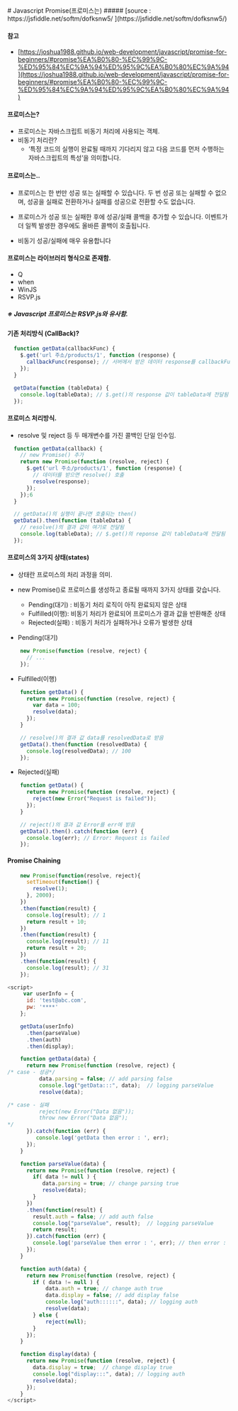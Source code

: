 <div class="markdown-body">
# Javascript Promise(프로미스는)</h1>
##### [source : https://jsfiddle.net/softm/dofksnw5/ ](https://jsfiddle.net/softm/dofksnw5/)

#### 참고
  - [https://joshua1988.github.io/web-development/javascript/promise-for-beginners/#promise%EA%B0%80-%EC%99%9C-%ED%95%84%EC%9A%94%ED%95%9C%EA%B0%80%EC%9A%94](https://joshua1988.github.io/web-development/javascript/promise-for-beginners/#promise%EA%B0%80-%EC%99%9C-%ED%95%84%EC%9A%94%ED%95%9C%EA%B0%80%EC%9A%94)

#### 프로미스는?
  - 프로미스는 자바스크립트 비동기 처리에 사용되는 객체.
  - 비동기 처리란?
    - ‘특정 코드의 실행이 완료될 때까지 기다리지 않고 다음 코드를 먼저 수행하는 자바스크립트의 특성’을 의미합니다.

#### 프로미스는..
  - 프로미스는 한 번만 성공 또는 실패할 수 있습니다.
    두 번 성공 또는 실패할 수 없으며, 성공을 실패로 전환하거나 실패를 성공으로 전환할 수도 없습니다.

  - 프로미스가 성공 또는 실패한 후에 성공/실패 콜백을 추가할 수 있습니다.
    이벤트가 더 일찍 발생한 경우에도 올바른 콜백이 호출됩니다.

  - 비동기 성공/실패에 매우 유용합니다

#### 프로미스는 라이브러리 형식으로 존재함.
  - Q
  - when
  - WinJS
  - RSVP.js
  ##### ※ Javascript 프로미스는 RSVP.js와 유사함.

#### 기존 처리방식 (CallBack)?
```javascript
  function getData(callbackFunc) {
    $.get('url 주소/products/1', function (response) {
      callbackFunc(response); // 서버에서 받은 데이터 response를 callbackFunc() 함수에 넘겨줌
    });
  }

  getData(function (tableData) {
    console.log(tableData); // $.get()의 response 값이 tableData에 전달됨
  });
```

#### 프로미스 처리방식.
  - resolve 및 reject 등 두 매개변수를 가진 콜백인 단일 인수임.
```javascript
  function getData(callback) {
    // new Promise() 추가
    return new Promise(function (resolve, reject) {
      $.get('url 주소/products/1', function (response) {
        // 데이터를 받으면 resolve() 호출
        resolve(response);
      });
    });6
  }

  // getData()의 실행이 끝나면 호출되는 then()
  getData().then(function (tableData) {
    // resolve()의 결과 값이 여기로 전달됨
    console.log(tableData); // $.get()의 reponse 값이 tableData에 전달됨
  });
```

#### 프로미스의 3가지 상태(states)
  - 상태란 프로미스의 처리 과정을 의미.
  - new Promise()로 프로미스를 생성하고 종료될 때까지 3가지 상태를 갖습니다.
      - Pending(대기)  : 비동기 처리 로직이 아직 완료되지 않은 상태
      - Fulfilled(이행): 비동기 처리가 완료되어 프로미스가 결과 값을 반환해준 상태
      - Rejected(실패) : 비동기 처리가 실패하거나 오류가 발생한 상태

  - Pending(대기)
```javascript
    new Promise(function (resolve, reject) {
      // ...
    });
```

  - Fulfilled(이행)
```javascript
    function getData() {
      return new Promise(function (resolve, reject) {
        var data = 100;
        resolve(data);
      });
    }

    // resolve()의 결과 값 data를 resolvedData로 받음
    getData().then(function (resolvedData) {
      console.log(resolvedData); // 100
    });
```

  - Rejected(실패)
```javascript
    function getData() {
      return new Promise(function (resolve, reject) {
        reject(new Error("Request is failed"));
      });
    }

    // reject()의 결과 값 Error를 err에 받음
    getData().then().catch(function (err) {
      console.log(err); // Error: Request is failed
    });
```

#### Promise Chaining
```javascript
    new Promise(function(resolve, reject){
      setTimeout(function() {
        resolve(1);
      }, 2000);
    })
    .then(function(result) {
      console.log(result); // 1
      return result + 10;
    })
    .then(function(result) {
      console.log(result); // 11
      return result + 20;
    })
    .then(function(result) {
      console.log(result); // 31
    });
```

```javascript
<script>
     var userInfo = {
      id: 'test@abc.com',
      pw: '****'
    };

    getData(userInfo)
      .then(parseValue)
      .then(auth)
      .then(display);

    function getData(data) {
      return new Promise(function (resolve, reject) {
/* case - 성공*/
          data.parsing = false; // add parsing false
          console.log("getData:::", data);  // logging parseValue
          resolve(data);

/* case - 실패
          reject(new Error("Data 없음"));
          throw new Error("Data 없음");
*/
      }).catch(function (err) {
         console.log('getData then error : ', err);
      });
    }

    function parseValue(data) {
      return new Promise(function (resolve, reject) {
        if( data != null ) {
           data.parsing = true; // change parsing true
           resolve(data);
        }
      })
      .then(function(result) {
        result.auth = false; // add auth false
        console.log("parseValue", result);  // logging parseValue
        return result;
      }).catch(function (err) {
        console.log('parseValue then error : ', err); // then error :  Error: Error in then()
      });
    }

    function auth(data) {
      return new Promise(function (resolve, reject) {
        if ( data != null ) {
            data.auth = true; // change auth true
            data.display = false; // add display false
            console.log("auth::::::", data); // logging auth
            resolve(data);
        } else {
            reject(null);
        }
      });
    }

    function display(data) {
      return new Promise(function (resolve, reject) {
        data.display = true;  // change display true
        console.log("display:::", data); // logging auth
        resolve(data);
      });
    }
</script>
```

</div>